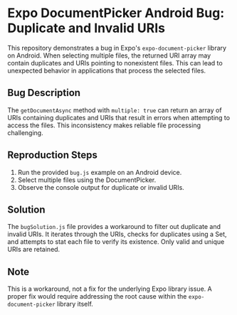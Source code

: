 # Expo DocumentPicker Android Bug: Duplicate and Invalid URIs

This repository demonstrates a bug in Expo's `expo-document-picker` library on Android. When selecting multiple files, the returned URI array may contain duplicates and URIs pointing to nonexistent files.  This can lead to unexpected behavior in applications that process the selected files.

## Bug Description
The `getDocumentAsync` method with `multiple: true` can return an array of URIs containing duplicates and URIs that result in errors when attempting to access the files.  This inconsistency makes reliable file processing challenging.

## Reproduction Steps
1. Run the provided `bug.js` example on an Android device.
2. Select multiple files using the DocumentPicker.
3. Observe the console output for duplicate or invalid URIs.

## Solution
The `bugSolution.js` file provides a workaround to filter out duplicate and invalid URIs.  It iterates through the URIs, checks for duplicates using a Set, and attempts to stat each file to verify its existence.  Only valid and unique URIs are retained.

## Note
This is a workaround, not a fix for the underlying Expo library issue. A proper fix would require addressing the root cause within the `expo-document-picker` library itself.